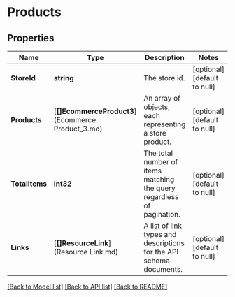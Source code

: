 # Products

## Properties
Name | Type | Description | Notes
------------ | ------------- | ------------- | -------------
**StoreId** | **string** | The store id. | [optional] [default to null]
**Products** | [**[]EcommerceProduct3**](Ecommerce Product_3.md) | An array of objects, each representing a store product. | [optional] [default to null]
**TotalItems** | **int32** | The total number of items matching the query regardless of pagination. | [optional] [default to null]
**Links** | [**[]ResourceLink**](Resource Link.md) | A list of link types and descriptions for the API schema documents. | [optional] [default to null]

[[Back to Model list]](../README.md#documentation-for-models) [[Back to API list]](../README.md#documentation-for-api-endpoints) [[Back to README]](../README.md)

